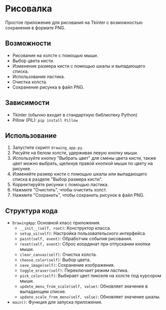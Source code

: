 # Рисовалка

Простое приложение для рисования на Tkinter с возможностью сохранения в формате PNG.

## Возможности

*   Рисование на холсте с помощью мыши.
*   Выбор цвета кисти.
*   Изменение размера кисти с помощью шкалы и выпадающего списка.
*   Использование ластика.
*   Очистка холста.
*   Сохранение рисунка в файл PNG.

## Зависимости

*   Tkinter (обычно входит в стандартную библиотеку Python)
*   Pillow (PIL): `pip install Pillow`

## Использование

1.  Запустите скрипт `drawing_app.py`.
2.  Рисуйте на белом холсте, удерживая левую кнопку мыши.
3.  Используйте кнопку "Выбрать цвет" для смены цвета кисти, также цвет можно выбрать, щелкнув правой кнопкой мыши по цвету на рисунке.
4.  Изменяйте размер кисти с помощью шкалы или выпадающего списка в разделе "Выбор размера кисти".
5.  Корректируйте рисунки с помощью ластика.
5.  Нажмите "Очистить", чтобы очистить холст.
6.  Нажмите "Сохранить", чтобы сохранить рисунок в файл PNG.

## Структура кода

*   `DrawingApp`: Основной класс приложения.
    *   `__init__(self, root)`: Конструктор класса.
    *   `setup_ui(self)`: Настройка пользовательского интерфейса.
    *   `paint(self, event)`: Обработчик события рисования.
    *   `reset(self, event)`: Сброс координат при отпускании кнопки мыши.
    *   `clear_canvas(self)`: Очистка холста.
    *   `choose_color(self)`: Выбор цвета.
    *   `save_image(self)`: Сохранение изображения.
    *   `toggle_eraser(self)`: Переключает режим ластика.
    *   `pick_color(self)`: Выбирает цвет пикселя на холсте под курсором мыши.
    *    `update_menu_from_scale(self, value)`: Обновляет значение в выпадающем списке.
    *    `update_scale_from_menu(self, value)`: Обновляет значение шкалы.
*   `main()`: Функция для запуска приложения.